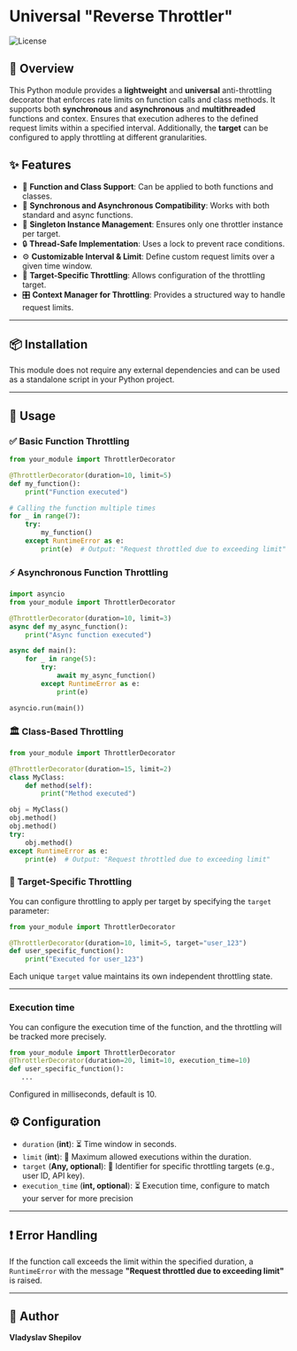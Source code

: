 # Universal "Reverse Throttler"

![License](https://img.shields.io/badge/license-MIT-blue.svg)

## 📌 Overview

This Python module provides a **lightweight** and **universal** anti-throttling decorator that enforces rate limits on function calls and class methods. It supports both **synchronous** and **asynchronous** and **multithreaded** functions and contex. Ensures that execution adheres to the defined request limits within a specified interval. Additionally, the **target** can be configured to apply throttling at different granularities.

## ✨ Features

- 🚀 **Function and Class Support**: Can be applied to both functions and classes.
- 🔄 **Synchronous and Asynchronous Compatibility**: Works with both standard and async functions.
- 🔑 **Singleton Instance Management**: Ensures only one throttler instance per target.
- 🔒 **Thread-Safe Implementation**: Uses a lock to prevent race conditions.
- ⚙️ **Customizable Interval & Limit**: Define custom request limits over a given time window.
- 🎯 **Target-Specific Throttling**: Allows configuration of the throttling target.
- 🎛️ **Context Manager for Throttling**: Provides a structured way to handle request limits.


---

## 📦 Installation

This module does not require any external dependencies and can be used as a standalone script in your Python project.

---

## 🚀 Usage

### ✅ Basic Function Throttling

```python
from your_module import ThrottlerDecorator

@ThrottlerDecorator(duration=10, limit=5)
def my_function():
    print("Function executed")

# Calling the function multiple times
for _ in range(7):
    try:
        my_function()
    except RuntimeError as e:
        print(e)  # Output: "Request throttled due to exceeding limit"
```

### ⚡ Asynchronous Function Throttling

```python
import asyncio
from your_module import ThrottlerDecorator

@ThrottlerDecorator(duration=10, limit=3)
async def my_async_function():
    print("Async function executed")

async def main():
    for _ in range(5):
        try:
            await my_async_function()
        except RuntimeError as e:
            print(e)

asyncio.run(main())
```

### 🏛️ Class-Based Throttling

```python
from your_module import ThrottlerDecorator

@ThrottlerDecorator(duration=15, limit=2)
class MyClass:
    def method(self):
        print("Method executed")

obj = MyClass()
obj.method()
obj.method()
try:
    obj.method()
except RuntimeError as e:
    print(e)  # Output: "Request throttled due to exceeding limit"
```

### 🎯 Target-Specific Throttling

You can configure throttling to apply per target by specifying the `target` parameter:

```python
from your_module import ThrottlerDecorator

@ThrottlerDecorator(duration=10, limit=5, target="user_123")
def user_specific_function():
    print("Executed for user_123")
```

Each unique `target` value maintains its own independent throttling state.

---
### Execution time
You can configure the execution time of the function, and the throttling will be tracked more precisely.
```python
from your_module import ThrottlerDecorator
@ThrottlerDecorator(duration=20, limit=10, execution_time=10)
def user_specific_function():
   ...
```
Configured in milliseconds, default is 10. 

## ⚙️ Configuration

- `duration` (**int**): ⏳ Time window in seconds.
- `limit` (**int**): 🔢 Maximum allowed executions within the duration.
- `target` (**Any, optional**): 🎯 Identifier for specific throttling targets (e.g., user ID, API key).
- `execution_time` (**int, optional**): ⏳ Execution time, configure to match your server for more precision

---

## ❗ Error Handling

If the function call exceeds the limit within the specified duration, a `RuntimeError` with the message **"Request throttled due to exceeding limit"** is raised.

---

## 👤 Author

**Vladyslav Shepilov**
